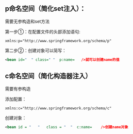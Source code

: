 ## p命名空间（简化set注入）：

需要无参构造和set方法

第一步①：在配置文件的头部添加语句:

```
xmlns:p="http://www.springframework.org/schema/p"
```

第二步②：创建对象可以简写：

```xml
<bean id="  " class=" "  p:name=   />就可以创建name的值
```

## c命名空间（简化构造器注入）

需要有参构造

添加配置：

```
xmlns:c="http://www.springframework.org/schema/c"
```

创建对象：

```xml
<bean id = "   "   class = "  "  c:name=    />创建name对象
```

